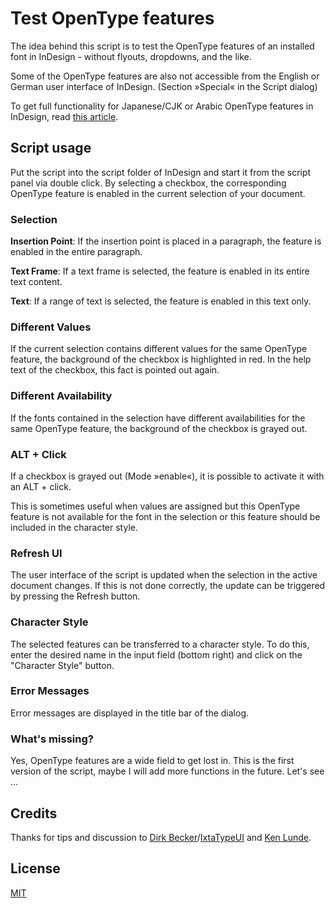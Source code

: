 # Test OpenType features

The idea behind this script is to test the OpenType features of an installed font in InDesign - without flyouts, dropdowns, and the like.

Some of the OpenType features are also not accessible from the English or German user interface of InDesign. (Section »Special« in the Script dialog)

To get full functionality for Japanese/CJK or Arabic OpenType features in InDesign, read [this article](https://ken-lunde.medium.com/adobe-indesign-tips-japanese-cjk-functionality-english-ui-redux-539528e295c6).

## Script usage

Put the script into the script folder of InDesign and start it from the script panel via double click. By selecting a checkbox, the corresponding OpenType feature is enabled in the current selection of your document.

### Selection

**Insertion Point**: If the insertion point is placed in a paragraph, the feature is enabled in the entire paragraph.

**Text Frame**: If a text frame is selected, the feature is enabled in its entire text content.

**Text**: If a range of text is selected, the feature is enabled in this text only.

### Different Values

If the current selection contains different values for the same OpenType feature, the background of the checkbox is highlighted in red. In the help text of the checkbox, this fact is pointed out again.

### Different Availability

If the fonts contained in the selection have different availabilities for the same OpenType feature, the background of the checkbox is grayed out.

### ALT + Click

If a checkbox is grayed out (Mode »enable«), it is possible to activate it with an ALT + click.

This is sometimes useful when values are assigned but this OpenType feature is not available for the font in the selection or this feature should be included in the character style.

### Refresh UI

The user interface of the script is updated when the selection in the active document changes. If this is not done correctly, the update can be triggered by pressing the Refresh button.

### Character Style

The selected features can be transferred to a character style. To do this, enter the desired name in the input field (bottom right) and click on the "Character Style" button.


### Error Messages

Error messages are displayed in the title bar of the dialog.

### What's missing?

Yes, OpenType features are a wide field to get lost in. This is the first version of the script, maybe I will add more functions in the future. Let's see ...

## Credits

Thanks for tips and discussion to [Dirk Becker](https://twitter.com/dirkbecker)/[IxtaTypeUI](https://twitter.com/IxtaTypeUI) and [Ken Lunde](https://twitter.com/ken_lunde).

## License

[MIT](http://www.opensource.org/licenses/mit-license.php)